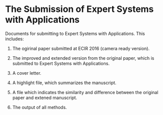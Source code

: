 # The Submission of Expert Systems with Applications
Documents for submitting to Expert Systems with Applications. This includes:

1. The ogirinal paper submitted at ECIR 2016 (camera ready version).

2. The improved and extended version from the original paper, which is submitted to Expert Systems with Applications.

3. A cover letter.

4. A highlight file, which summarizes the manuscript.

5. A file which indicates the similarity and difference between the original paper and extened manuscript.

6. The output of all methods.
